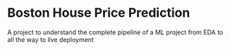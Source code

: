 # Boston House Price Prediction
A project to understand the complete pipeline of a ML project from EDA to all the way to live deployment 